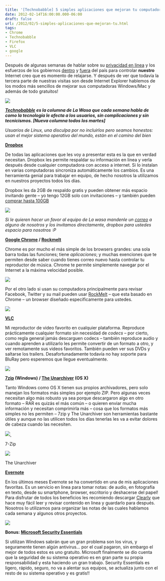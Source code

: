 ```yaml
---
title: '[Technobabble] 5 simples aplicaciones que mejoran tu computadora'
date: 2012-02-14T16:00:00.000-06:00
draft: false
url: /2012/02/5-simples-aplicaciones-que-mejoran-tu.html
tags: 
- Chrome
- Technobabble
- Firefox
- VLC
- google
---
```


Después de algunas semanas de hablar sobre su [privacidad en linea](http://www.la-wasa.com/2012/02/si-acepto-los-terminos-de-uso.html) y los esfuerzos de los gobiernos [dentro](http://www.la-wasa.com/2012/01/ley-doring-sopa-azteca.html) y [fuera](http://www.la-wasa.com/2012/01/sopa-y-pipa-explicadas.html) del país para controlar **nuestro** Internet creo que es momento de relajarse. Y después de ver que todavía la tercera parte de nuestras visitas son desde Internet Explorer hablemos de los modos más sencillos de mejorar sus computadoras Windows/Mac y además de todo gratuitos!

  

[![](http://alexwolkov.ru/upload/medialibrary/29f/Progress-Bar.jpg)](http://alexwolkov.ru/upload/medialibrary/29f/Progress-Bar.jpg)

  

  
**_[Technobabble](http://www.la-wasa.com/search/label/Technobabble) es la columna de La Wasa que cada semana habla de como la tecnología le afecta a los usuarios, sin complicaciones y sin tecnicismos. \[Nueva columna todos los martes\]_**

  
_Usuarios de Linux, una disculpa por no incluirlos pero seamos honestos: usan el mejor sistema operativo del mundo, están en el camino del bien_  

  

[**Dropbox**](https://www.dropbox.com/)

De todas las aplicaciones que les voy a presentar esta es la que en verdad necesitan. Dropbox les permite respaldar su información en linea y verla después desde cualquier computadora con acceso a internet. Si lo instalan en varias computadoras sincroniza automáticamente los cambios. Es una herramienta genial para trabajar en equipo, de hecho nosotros la utilizamos en nuestros proyectos todos los días.

  

Dropbox les da 2GB de respaldo gratis y pueden obtener más espacio invitando gente – yo tengo 12GB solo con invitaciones – y también pueden [comprar hasta 100GB](https://www.dropbox.com/pricing)

  

[![](https://www.dropbox.com/static/images/referrals_ill1.png)](https://www.dropbox.com/static/images/referrals_ill1.png)

  

_Si le quieren hacer un favor al equipo de La wasa mandenle un [correo](http://www.la-wasa.com/p/about.html) a alguno de nosotros y los invitamos directamente, dropbox para ustedes espacio para nosotros :P_

  

**[Google Chrome](https://www.google.com/chrome) / [Rockmelt](http://www.rockmelt.com/)**

Chrome es por mucho el más simple de los browsers grandes: una sola barra todas las funciones; tiene _aplicaciones_; y muchas exenciones que te permiten desde saber cuando tienes correo nuevo hasta controlar tu reproductor de música. Chrome te permite simplemente navegar por el Internet a la máxima velocidad posible.

  

[![](https://ssl.gstatic.com/chrome/betterweb/download/images/linux/resolve_static.png)](https://ssl.gstatic.com/chrome/betterweb/download/images/linux/resolve_static.png)

  

  

Por el otro lado si usan su computadora principalmente para revisar Facebook, Twitter y su mail pueden usar [RockMelt](http://www.rockmelt.com/) – que esta basado en Chrome – un browser diseñado especificamente para ustedes. 

  

[![](http://www.rockmelt.com/img/bg_browser_win_tips.jpg)](http://www.rockmelt.com/img/bg_browser_win_tips.jpg)

  

  

[**VLC**](http://www.videolan.org/vlc/)

Mi reproductor de video favorito en cualquier plataforma. Reproduce prácticamente cualquier formato sin necesidad de _codecs_ – por cierto, como regla general jamás descarguen codecs – también reproduce audio y cuando aprenden a utilizarlo les permite convertir de un formato a otro, y ver remotamente sus videos favoritos. También pueden ver sus DVDs y saltarse los trailers. Desafortunadamente todavía no hay soporte para BluRay pero esperemos que llegue eventualmente.

  

[![](http://images1.videolan.org/vlc/screenshots/1.0.0/vlc_101_w7.jpg)](http://images1.videolan.org/vlc/screenshots/1.0.0/vlc_101_w7.jpg)

  

  

**[7zip](http://www.7-zip.org/) (Windows) / [The Unarchiver](http://wakaba.c3.cx/s/apps/unarchiver.html) (OS X)**

Tanto Windows como OS X tienen sus propios archivadores, pero solo manejan los formatos más simples por ejemplo ZIP. Pero algunas veces necesitan algo más robusto ya sea porque descargaron algo en otro formato – RAR es quizás el más común – o quieren enviar mucha información y necesitan comprimirla más – cosa que los formatos más simples no les permiten – 7zip y The Unarchiver son herramientas bastante útiles y aunque no las utilicen todos los días tenerlas les va a evitar dolores de cabeza cuando las necesiten.

  

[![](http://www.7-zip.org/7zfm.png) ](http://www.7-zip.org/7zfm.png)

  

  

  

7-Zip

  

  

  

  

  

  

  
  

[![](http://wakaba.c3.cx/sup/src/1151797516673.png)](http://wakaba.c3.cx/sup/src/1151797516673.png)

The Unarchiver

  

  

  

[**Evernote**](http://www.evernote.com/evernote/)

En los últimos meses Evernote se ha convertido en una de mis aplicaciones favoritas. Es un servicio en linea para tomar notas: de audio, en fotografía en texto, desde su smartphone, browser, escritorio y deshacerse del papel! Para disfrutar de todos los beneficios les recomiendo descargar [Clearly](http://www.evernote.com/clearly/) que hace muy fácil leer y revisar contenido en linea y guardarlo para después. Nosotros lo utilizamos para organizar las notas de las cuales hablamos cada semana y algunos otros proyectos.

  

[![](http://www.evernote.com/about/media/img/products/hero_evernote.png)](http://www.evernote.com/about/media/img/products/hero_evernote.png)

  

  

**Bonus: [Microsoft Security Essentials](http://windows.microsoft.com/en-US/windows/products/security-essentials)**

Si utilizan Windows sabrán que un gran problema son los virus, y seguramente tienen algún antivirus... por el cual pagaron, sin embargo el mejor de todos estos es uno gratuito. Microsoft finalmente se dio cuenta que la seguridad de su sistema operativo es en gran parte su propia responsabilidad y esta haciendo un gran trabajo. Security Essentials es ligero, rápido, seguro, no va a alentar sus equipos, se actualiza junto con el resto de su sistema operativo y es gratis!!